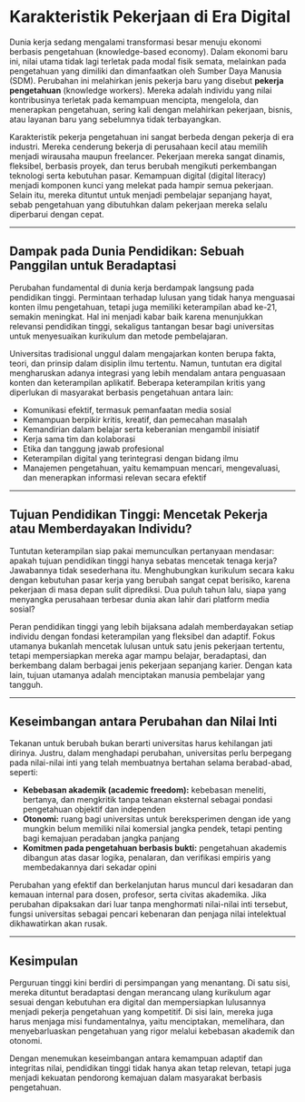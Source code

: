# Karakteristik Pekerjaan di Era Digital

Dunia kerja sedang mengalami transformasi besar menuju ekonomi berbasis pengetahuan (knowledge-based economy). Dalam ekonomi baru ini, nilai utama tidak lagi terletak pada modal fisik semata, melainkan pada pengetahuan yang dimiliki dan dimanfaatkan oleh Sumber Daya Manusia (SDM). Perubahan ini melahirkan jenis pekerja baru yang disebut **pekerja pengetahuan** (knowledge workers). Mereka adalah individu yang nilai kontribusinya terletak pada kemampuan mencipta, mengelola, dan menerapkan pengetahuan, sering kali dengan melahirkan pekerjaan, bisnis, atau layanan baru yang sebelumnya tidak terbayangkan.

Karakteristik pekerja pengetahuan ini sangat berbeda dengan pekerja di era industri. Mereka cenderung bekerja di perusahaan kecil atau memilih menjadi wirausaha maupun freelancer. Pekerjaan mereka sangat dinamis, fleksibel, berbasis proyek, dan terus berubah mengikuti perkembangan teknologi serta kebutuhan pasar. Kemampuan digital (digital literacy) menjadi komponen kunci yang melekat pada hampir semua pekerjaan. Selain itu, mereka dituntut untuk menjadi pembelajar sepanjang hayat, sebab pengetahuan yang dibutuhkan dalam pekerjaan mereka selalu diperbarui dengan cepat.  

---

## Dampak pada Dunia Pendidikan: Sebuah Panggilan untuk Beradaptasi

Perubahan fundamental di dunia kerja berdampak langsung pada pendidikan tinggi. Permintaan terhadap lulusan yang tidak hanya menguasai konten ilmu pengetahuan, tetapi juga memiliki keterampilan abad ke-21, semakin meningkat. Hal ini menjadi kabar baik karena menunjukkan relevansi pendidikan tinggi, sekaligus tantangan besar bagi universitas untuk menyesuaikan kurikulum dan metode pembelajaran.  

Universitas tradisional unggul dalam mengajarkan konten berupa fakta, teori, dan prinsip dalam disiplin ilmu tertentu. Namun, tuntutan era digital mengharuskan adanya integrasi yang lebih mendalam antara penguasaan konten dan keterampilan aplikatif. Beberapa keterampilan kritis yang diperlukan di masyarakat berbasis pengetahuan antara lain:  

- Komunikasi efektif, termasuk pemanfaatan media sosial  
- Kemampuan berpikir kritis, kreatif, dan pemecahan masalah  
- Kemandirian dalam belajar serta keberanian mengambil inisiatif  
- Kerja sama tim dan kolaborasi  
- Etika dan tanggung jawab profesional  
- Keterampilan digital yang terintegrasi dengan bidang ilmu  
- Manajemen pengetahuan, yaitu kemampuan mencari, mengevaluasi, dan menerapkan informasi relevan secara efektif  

---

## Tujuan Pendidikan Tinggi: Mencetak Pekerja atau Memberdayakan Individu?

Tuntutan keterampilan siap pakai memunculkan pertanyaan mendasar: apakah tujuan pendidikan tinggi hanya sebatas mencetak tenaga kerja? Jawabannya tidak sesederhana itu. Menghubungkan kurikulum secara kaku dengan kebutuhan pasar kerja yang berubah sangat cepat berisiko, karena pekerjaan di masa depan sulit diprediksi. Dua puluh tahun lalu, siapa yang menyangka perusahaan terbesar dunia akan lahir dari platform media sosial?  

Peran pendidikan tinggi yang lebih bijaksana adalah memberdayakan setiap individu dengan fondasi keterampilan yang fleksibel dan adaptif. Fokus utamanya bukanlah mencetak lulusan untuk satu jenis pekerjaan tertentu, tetapi mempersiapkan mereka agar mampu belajar, beradaptasi, dan berkembang dalam berbagai jenis pekerjaan sepanjang karier. Dengan kata lain, tujuan utamanya adalah menciptakan manusia pembelajar yang tangguh.  

---

## Keseimbangan antara Perubahan dan Nilai Inti

Tekanan untuk berubah bukan berarti universitas harus kehilangan jati dirinya. Justru, dalam menghadapi perubahan, universitas perlu berpegang pada nilai-nilai inti yang telah membuatnya bertahan selama berabad-abad, seperti:  

- **Kebebasan akademik (academic freedom):** kebebasan meneliti, bertanya, dan mengkritik tanpa tekanan eksternal sebagai pondasi pengetahuan objektif dan independen  
- **Otonomi:** ruang bagi universitas untuk bereksperimen dengan ide yang mungkin belum memiliki nilai komersial jangka pendek, tetapi penting bagi kemajuan peradaban jangka panjang  
- **Komitmen pada pengetahuan berbasis bukti:** pengetahuan akademis dibangun atas dasar logika, penalaran, dan verifikasi empiris yang membedakannya dari sekadar opini  

Perubahan yang efektif dan berkelanjutan harus muncul dari kesadaran dan kemauan internal para dosen, profesor, serta civitas akademika. Jika perubahan dipaksakan dari luar tanpa menghormati nilai-nilai inti tersebut, fungsi universitas sebagai pencari kebenaran dan penjaga nilai intelektual dikhawatirkan akan rusak.  

---

## Kesimpulan

Perguruan tinggi kini berdiri di persimpangan yang menantang. Di satu sisi, mereka dituntut beradaptasi dengan merancang ulang kurikulum agar sesuai dengan kebutuhan era digital dan mempersiapkan lulusannya menjadi pekerja pengetahuan yang kompetitif. Di sisi lain, mereka juga harus menjaga misi fundamentalnya, yaitu menciptakan, memelihara, dan menyebarluaskan pengetahuan yang rigor melalui kebebasan akademik dan otonomi.  

Dengan menemukan keseimbangan antara kemampuan adaptif dan integritas nilai, pendidikan tinggi tidak hanya akan tetap relevan, tetapi juga menjadi kekuatan pendorong kemajuan dalam masyarakat berbasis pengetahuan.  

